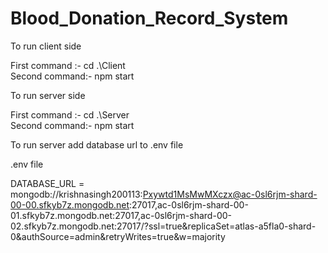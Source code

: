 # Blood_Donation_Record_System

To run client side

First command :- cd .\Client\
Second command:- npm start


To run server side

First command :- cd .\Server\
Second command:- npm start


To run server add database url to .env file

.env file

DATABASE_URL = mongodb://krishnasingh200113:Pxywtd1MsMwMXczx@ac-0sl6rjm-shard-00-00.sfkyb7z.mongodb.net:27017,ac-0sl6rjm-shard-00-01.sfkyb7z.mongodb.net:27017,ac-0sl6rjm-shard-00-02.sfkyb7z.mongodb.net:27017/?ssl=true&replicaSet=atlas-a5fla0-shard-0&authSource=admin&retryWrites=true&w=majority
